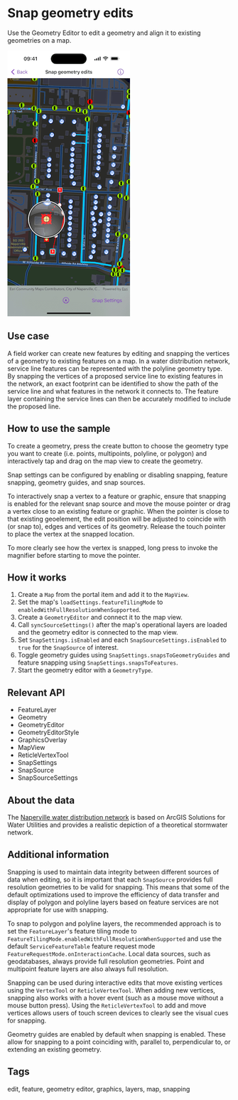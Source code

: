 # Snap geometry edits

Use the Geometry Editor to edit a geometry and align it to existing geometries on a map.

![Image of Snap geometry edits sample](snap-geometry-edits.png)

## Use case

A field worker can create new features by editing and snapping the vertices of a geometry to existing features on a map. In a water distribution network, service line features can be represented with the polyline geometry type. By snapping the vertices of a proposed service line to existing features in the network, an exact footprint can be identified to show the path of the service line and what features in the network it connects to. The feature layer containing the service lines can then be accurately modified to include the proposed line.

## How to use the sample

To create a geometry, press the create button to choose the geometry type you want to create (i.e. points, multipoints, polyline, or polygon) and interactively tap and drag on the map view to create the geometry.

Snap settings can be configured by enabling or disabling snapping, feature snapping, geometry guides, and snap sources.

To interactively snap a vertex to a feature or graphic, ensure that snapping is enabled for the relevant snap source and move the mouse pointer or drag a vertex close to an existing feature or graphic. When the pointer is close to that existing geoelement, the edit position will be adjusted to coincide with (or snap to), edges and vertices of its geometry. Release the touch pointer to place the vertex at the snapped location.

To more clearly see how the vertex is snapped, long press to invoke the magnifier before starting to move the pointer.

## How it works

1. Create a `Map` from the portal item and add it to the `MapView`.
2. Set the map's `loadSettings.featureTilingMode` to `enabledWithFullResolutionWhenSupported`.
3. Create a `GeometryEditor` and connect it to the map view.
4. Call `syncSourceSettings()` after the map's operational layers are loaded and the geometry editor is connected to the map view.
5. Set `SnapSettings.isEnabled` and each `SnapSourceSettings.isEnabled` to `true` for the `SnapSource` of interest.
6. Toggle geometry guides using `SnapSettings.snapsToGeometryGuides` and feature snapping using `SnapSettings.snapsToFeatures`.
7. Start the geometry editor with a `GeometryType`.

## Relevant API

* FeatureLayer
* Geometry
* GeometryEditor
* GeometryEditorStyle
* GraphicsOverlay
* MapView
* ReticleVertexTool
* SnapSettings
* SnapSource
* SnapSourceSettings

## About the data

The [Naperville water distribution network](https://www.arcgis.com/home/item.html?id=b95fe18073bc4f7788f0375af2bb445e) is based on ArcGIS Solutions for Water Utilities and provides a realistic depiction of a theoretical stormwater network.

## Additional information

Snapping is used to maintain data integrity between different sources of data when editing, so it is important that each `SnapSource` provides full resolution geometries to be valid for snapping. This means that some of the default optimizations used to improve the efficiency of data transfer and display of polygon and polyline layers based on feature services are not appropriate for use with snapping.

To snap to polygon and polyline layers, the recommended approach is to set the `FeatureLayer`'s feature tiling mode to `FeatureTilingMode.enabledWithFullResolutionWhenSupported` and use the default `ServiceFeatureTable` feature request mode `FeatureRequestMode.onInteractionCache`. Local data sources, such as geodatabases, always provide full resolution geometries. Point and multipoint feature layers are also always full resolution.

Snapping can be used during interactive edits that move existing vertices using the `VertexTool` or `ReticleVertexTool`. When adding new vertices, snapping also works with a hover event (such as a mouse move without a mouse button press). Using the `ReticleVertexTool` to add and move vertices allows users of touch screen devices to clearly see the visual cues for snapping.

Geometry guides are enabled by default when snapping is enabled. These allow for snapping to a point coinciding with, parallel to, perpendicular to, or extending an existing geometry.

## Tags

edit, feature, geometry editor, graphics, layers, map, snapping
